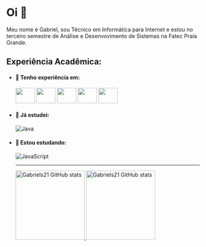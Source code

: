 # Oi 👋

Meu nome é Gabriel, sou Técnico em Informática para Internet e estou no terceiro semestre de Análise e Desenvovimento de Sistemas na Fatec Praia Grande.

## Experiência Acadêmica:

- #### 💼 Tenho experiência em:
                           
  <img height="40" width="50" src="https://cdn.jsdelivr.net/gh/devicons/devicon/icons/javascript/javascript-original.svg" />
  <img height="40" width="50" src="https://cdn.jsdelivr.net/gh/devicons/devicon/icons/php/php-original.svg" />
  <img height="40" width="50" src="https://cdn.jsdelivr.net/gh/devicons/devicon/icons/mysql/mysql-original-wordmark.svg" />
  <img height="40" width="50" src="https://cdn.jsdelivr.net/gh/devicons/devicon/icons/css3/css3-original.svg" />
  <img height="40" width="50"src="https://cdn.jsdelivr.net/gh/devicons/devicon/icons/bootstrap/bootstrap-original.svg" />
  
- #### 📘 Já estudei:
  
  <img alt="Java" src="https://img.shields.io/badge/java-%23323330.svg?style=for-the-badge&logo=java&logoColor=%23F7DF1E%22"/>
  
- #### 📘 Estou estudando:
 
  <img alt="JavaScript" src="https://img.shields.io/badge/C%2B%2B-00599C?style=for-the-badge&logo=c%2B%2B&logoColor=white"/>
  
  <hr>
  
  <div>
    <a href="https://github.com/Gabriels21">
    <img height ="180em" src="https://github-readme-stats.vercel.app/api?username=Gabriels21&show_icons=true&theme=radical" alt="Gabriels21 GitHub stats"/>
    <img height ="180em" src="https://github-readme-stats.vercel.app/api/top-langs/?username=Gabriels21&layout=compact&show_icons=true&theme=radical" alt="Gabriels21 GitHub stats"/>
  </div>
  
<!--
**Gabriels21/GabrielS21** is a ✨ _special_ ✨ repository because its `README.md` (this file) appears on your GitHub profile.

Here are some ideas to get you started:

- 🔭 I’m currently working on ...
- 🌱 I’m currently learning ...
- 👯 I’m looking to collaborate on ...
- 🤔 I’m looking for help with ...
- 💬 Ask me about ...
- 📫 How to reach me: ...
- 😄 Pronouns: ...
- ⚡ Fun fact: ...
-->
